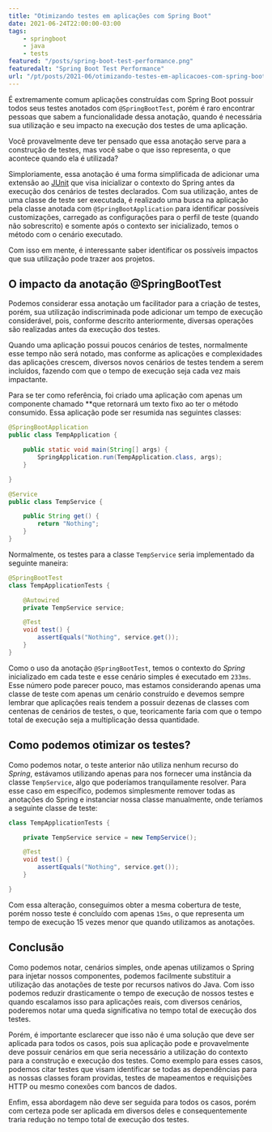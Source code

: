 ```yaml
---
title: "Otimizando testes em aplicações com Spring Boot"
date: 2021-06-24T22:00:00-03:00
tags:
    - springboot
    - java
    - tests
featured: "/posts/spring-boot-test-performance.png"
featuredalt: "Spring Boot Test Performance"
url: "/pt/posts/2021-06/otimizando-testes-em-aplicacoes-com-spring-boot/"
---
```


É extremamente comum aplicações construídas com Spring Boot possuir todos seus testes anotados com `@SpringBootTest`, porém é raro encontrar pessoas que sabem a funcionalidade dessa anotação, quando é necessária sua utilização e seu impacto na execução dos testes de uma aplicação.

Você provavelmente deve ter pensado que essa anotação serve para a construção de testes, mas você sabe o que isso representa, o que acontece quando ela é utilizada?

Simploriamente, essa anotação é uma forma simplificada de adicionar uma extensão ao [JUnit](https://junit.org/junit5/docs/current/user-guide/#extensions) que visa inicializar o contexto do Spring antes da execução dos cenários de testes declarados. Com sua utilização, antes de uma classe de teste ser executada, é realizado uma busca na aplicação pela classe anotada com `@SpringBootApplication` para identificar possíveis customizações, carregado as configurações para o perfil de teste (quando não sobrescrito) e somente após o contexto ser inicializado, temos o método com o cenário executado.

Com isso em mente, é interessante saber identificar os possíveis impactos que sua utilização pode trazer aos projetos.

## O impacto da anotação @SpringBootTest

Podemos considerar essa anotação um facilitador para a criação de testes, porém, sua utilização indiscriminada pode adicionar um tempo de execução considerável, pois, conforme descrito anteriormente, diversas operações são realizadas antes da execução dos testes. 

Quando uma aplicação possui poucos cenários de testes, normalmente esse tempo não será notado, mas conforme as aplicações e complexidades das aplicações crescem, diversos novos cenários de testes tendem a serem incluídos, fazendo com que o tempo de execução seja cada vez mais impactante.

Para se ter como referência, foi criado uma aplicação com apenas um componente chamado **que retornará um texto fixo ao ter o método consumido. Essa aplicação pode ser resumida nas seguintes classes: 

```java
@SpringBootApplication
public class TempApplication {

    public static void main(String[] args) {
        SpringApplication.run(TempApplication.class, args);
    }

}

@Service
public class TempService {

    public String get() {
        return "Nothing";
    }
}
```

Normalmente, os testes para a classe `TempService` seria implementado da seguinte maneira:

```java
@SpringBootTest
class TempApplicationTests {

    @Autowired
    private TempService service;

    @Test
    void test() {
        assertEquals("Nothing", service.get());
    }
}
```

Como o uso da anotação `@SpringBootTest`, temos o contexto do *Spring* inicializado em cada teste e esse cenário simples é executado em `233ms`. Esse número pode parecer pouco, mas estamos considerando apenas uma classe de teste com apenas um cenário construído e devemos sempre lembrar que aplicações reais tendem a possuir dezenas de classes com centenas de cenários de testes, o que, teoricamente faria com que o tempo total de execução seja a multiplicação dessa quantidade.

## Como podemos otimizar os testes?

Como podemos notar, o teste anterior não utiliza nenhum recurso do *Spring*, estávamos utilizando apenas para nos fornecer uma instância da classe `TempService`, algo que poderíamos tranquilamente resolver. Para esse caso em específico, podemos simplesmente remover todas as anotações do Spring e instanciar nossa classe manualmente, onde teríamos a seguinte classe de teste:

```java
class TempApplicationTests {

    private TempService service = new TempService();

    @Test
    void test() {
        assertEquals("Nothing", service.get());
    }

}
```

Com essa alteração, conseguimos obter a mesma cobertura de teste, porém nosso teste é concluído com apenas `15ms`, o que representa um tempo de execução 15 vezes menor que quando utilizamos as anotações.

## Conclusão

Como podemos notar, cenários simples, onde apenas utilizamos o Spring para injetar nossos componentes, podemos facilmente substituir a utilização das anotações de teste por recursos nativos do Java. Com isso podemos reduzir drasticamente o tempo de execução de nossos testes e quando escalamos isso para aplicações reais, com diversos cenários, poderemos notar uma queda significativa no tempo total de execução dos testes.

Porém, é importante esclarecer que isso não é uma solução que deve ser aplicada para todos os casos, pois sua aplicação pode e provavelmente deve possuir cenários em que seria necessário a utilização do contexto para a construção e execução dos testes. Como exemplo para esses casos, podemos citar testes que visam identificar se todas as dependências para as nossas classes foram providas, testes de mapeamentos e requisições HTTP ou mesmo conexões com bancos de dados.

Enfim, essa abordagem não deve ser seguida para todos os casos, porém com certeza pode ser aplicada em diversos deles e consequentemente traria redução no tempo total de execução dos testes.